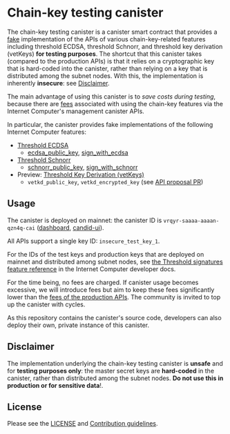 # Chain-key testing canister

The chain-key testing canister is a canister smart contract that provides a [fake](https://www.martinfowler.com/articles/mocksArentStubs.html#TheDifferenceBetweenMocksAndStubs) implementation of the APIs of various chain-key-related features including threshold ECDSA, threshold Schnorr, and threshold key derivation (vetKeys) **for testing purposes**. The shortcut that this canister takes (compared to the production APIs) is that it relies on a cryptographic key that is hard-coded into the canister, rather than relying on a key that is distributed among the subnet nodes. With this, the implementation is inherently **insecure**: see [Disclaimer](#disclaimer).

The main advantage of using this canister is to *save costs during testing*, because there are [fees](https://internetcomputer.org/docs/current/references/t-sigs-how-it-works#api-fees) associated with using the chain-key features via the Internet Computer's management canister APIs.

In particular, the canister provides fake implementations of the following Internet Computer features:
* [Threshold ECDSA](https://internetcomputer.org/docs/current/developer-docs/smart-contracts/signatures/t-ecdsa)
    * [ecdsa_public_key](https://internetcomputer.org/docs/current/references/ic-interface-spec#ic-ecdsa_public_key), [sign_with_ecdsa](https://internetcomputer.org/docs/current/references/ic-interface-spec#ic-sign_with_ecdsa)
* [Threshold Schnorr](https://internetcomputer.org/docs/current/developer-docs/smart-contracts/signatures/t-schnorr)
    * [schnorr_public_key](https://internetcomputer.org/docs/current/references/ic-interface-spec#ic-schnorr_public_key), [sign_with_schnorr](https://internetcomputer.org/docs/current/references/ic-interface-spec#ic-sign_with_schnorr)
* Preview: [Threshold Key Derivation (vetKeys)](https://internetcomputer.org/docs/current/developer-docs/smart-contracts/encryption/vetkeys)
    * `vetkd_public_key`, `vetkd_encrypted_key` (see [API proposal PR](https://github.com/dfinity/interface-spec/pull/158))

## Usage

The canister is deployed on mainnet: the canister ID is `vrqyr-saaaa-aaaan-qzn4q-cai` ([dashboard](https://dashboard.internetcomputer.org/canister/vrqyr-saaaa-aaaan-qzn4q-cai), [candid-ui](https://a4gq6-oaaaa-aaaab-qaa4q-cai.raw.icp0.io/?id=vrqyr-saaaa-aaaan-qzn4q-cai)).

All APIs support a single key ID: `insecure_test_key_1`.
 
For the IDs of the test keys and production keys that are deployed on mainnet and distributed among subnet nodes, see [the Threshold signatures feature reference](https://internetcomputer.org/docs/current/references/t-sigs-how-it-works#key-derivation) in the Internet Computer developer docs.

For the time being, no fees are charged. If canister usage becomes excessive, we will introduce fees but aim to keep these fees significantly lower than the [fees of the production APIs](https://internetcomputer.org/docs/current/references/t-sigs-how-it-works#api-fee). The community is invited to top up the canister with cycles.

As this repository contains the canister's source code, developers can also deploy their own, private instance of this canister.

## Disclaimer

The implementation underlying the chain-key testing canister is **unsafe** and for **testing purposes only**: the master secret keys are **hard-coded** in the canister, rather than distributed among the subnet nodes. **Do not use this in production or for sensitive data**!.

## License

Please see the [LICENSE](LICENSE) and [Contribution guidelines](CONTRIBUTING.md).